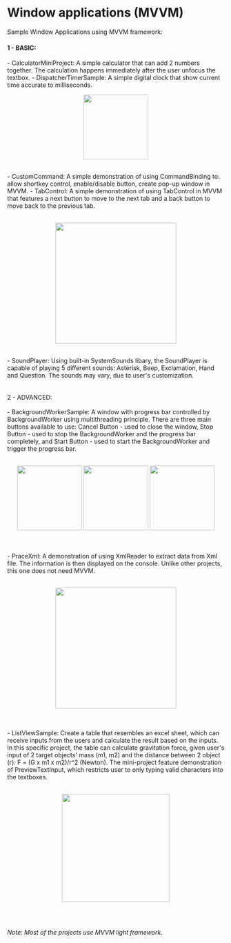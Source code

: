 # Window applications (MVVM)
Sample Window Applications using MVVM framework:
<h4>1 - BASIC:</h4>
- CalculatorMiniProject: A simple calculator that can add 2 numbers together. The calculation happens immediately after the user unfocus the textbox.
- DispatcherTimerSample: A simple digital clock that show current time accurate to milliseconds.
<br/>
<p align="center">
  <img src="https://github.com/minhducubc97/Window-Applications-MVVM/blob/master/Images/Github.PNG" height="150"/>
</p>
<br/>
- CustomCommand: A simple demonstration of using CommandBinding to: allow shortkey control, enable/disable button, create pop-up window in MVVM.
- TabControl: A simple demonstration of using TabControl in MVVM that features a next button to move to the next tab and a back button to move back to the previous tab. 
<br/><br/>
<p align="center">
  <img src="https://github.com/minhducubc97/Window-Applications-MVVM/blob/master/Images/Github4.PNG" height="280"/>
</p>
<br/>
- SoundPlayer: Using built-in SystemSounds libary, the SoundPlayer is capable of playing 5 different sounds: Asterisk, Beep, Exclamation, Hand and Question. The sounds may vary, due to user's customization.
<br/><br/><br/>
2 - ADVANCED:
<br/><br/>
- BackgroundWorkerSample: A window with progress bar controlled by BackgroundWorker using multithreading principle. There are three main buttons available to use: Cancel Button - used to close the window, Stop Button - used to stop the BackgroundWorker and the progress bar completely, and Start Button - used to start the BackgroundWorker and trigger the progress bar.
<br/><br/>
<p align="center">
  <img src="https://github.com/minhducubc97/Window-Applications-MVVM/blob/master/Images/Github7.PNG" height="150"/>
  <img src="https://github.com/minhducubc97/Window-Applications-MVVM/blob/master/Images/Github8.PNG" height="150"/>
  <img src="https://github.com/minhducubc97/Window-Applications-MVVM/blob/master/Images/Github9.PNG" height="150"/>
</p>
<br/><br/>
- PraceXml: A demonstration of using XmlReader to extract data from Xml file. The information is then displayed on the console. Unlike other projects, this one does not need MVVM.
<br/><br/>
<p align="center">
  <img src="https://github.com/minhducubc97/Window-Applications-MVVM/blob/master/Images/Github10.PNG" height="280"/>
</p>
<br/><br/>
- ListViewSample: Create a table that resembles an excel sheet, which can receive inputs from the users and calculate the result based on the inputs. In this specific project, the table can calculate gravitation force, given user's input of 2 target objects' mass (m1, m2) and the distance between 2 object (r): F = (G x m1 x m2)/r^2 (Newton). The mini-project feature demonstration of PreviewTextInput, which restricts user to only typing valid characters into the textboxes.
<br/><br/>
<p align="center">
  <img src="https://github.com/minhducubc97/Window-Applications-MVVM/blob/master/Images/Github11.PNG" height="250"/>
</p>
<br/><br/>

<p><i>Note: Most of the projects use MVVM light framework.</i></p>
